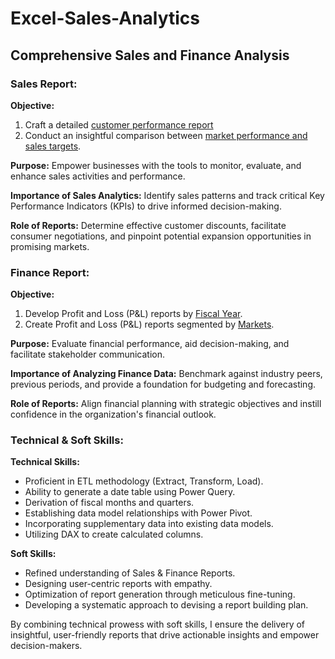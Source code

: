 # Excel-Sales-Analytics
## Comprehensive Sales and Finance Analysis

### Sales Report:

**Objective:**
1. Craft a detailed [customer performance report](https://github.com/code8Komal/Excel-Sales-Analytics/blob/main/AtliQ%20Customer%20performance%20report.pdf)
2. Conduct an insightful comparison between [market performance and sales targets](https://github.com/code8Komal/Excel-Sales-Analytics/blob/main/Market%20Performance%20vs%20Target%20Report.pdf).

**Purpose:**
Empower businesses with the tools to monitor, evaluate, and enhance sales activities and performance.

**Importance of Sales Analytics:**
Identify sales patterns and track critical Key Performance Indicators (KPIs) to drive informed decision-making.

**Role of Reports:**
Determine effective customer discounts, facilitate consumer negotiations, and pinpoint potential expansion opportunities in promising markets.

### Finance Report:

**Objective:**
1. Develop Profit and Loss (P&L) reports by [Fiscal Year]().
2. Create Profit and Loss (P&L) reports segmented by [Markets]().

**Purpose:**
Evaluate financial performance, aid decision-making, and facilitate stakeholder communication.

**Importance of Analyzing Finance Data:**
Benchmark against industry peers, previous periods, and provide a foundation for budgeting and forecasting.

**Role of Reports:**
Align financial planning with strategic objectives and instill confidence in the organization's financial outlook.

### Technical & Soft Skills:

**Technical Skills:**
- Proficient in ETL methodology (Extract, Transform, Load).
- Ability to generate a date table using Power Query.
- Derivation of fiscal months and quarters.
- Establishing data model relationships with Power Pivot.
- Incorporating supplementary data into existing data models.
- Utilizing DAX to create calculated columns.

**Soft Skills:**
- Refined understanding of Sales & Finance Reports.
- Designing user-centric reports with empathy.
- Optimization of report generation through meticulous fine-tuning.
- Developing a systematic approach to devising a report building plan.

By combining technical prowess with soft skills, I ensure the delivery of insightful, user-friendly reports that drive actionable insights and empower decision-makers.
